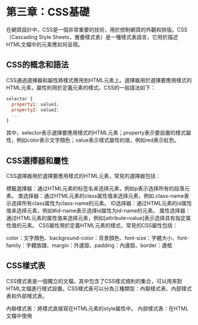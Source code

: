 # 第三章：CSS基礎
在網頁設計中，CSS是一個非常重要的技術，用於控制網頁的外觀和排版。CSS（Cascading Style Sheets，層疊樣式表）是一種樣式表語言，它用於描述HTML文檔中的元素應如何呈現。

## CSS的概念和語法
CSS通過選擇器和屬性將樣式應用到HTML元素上。選擇器用於選擇要應用樣式的HTML元素，屬性則用於定義元素的樣式。CSS的一般語法如下：
```js
selector {
  property1: value1;
  property2: value2;
  ...
}
```

其中，selector表示選擇要應用樣式的HTML元素；property表示要設置的樣式屬性，例如color表示文字顏色；value表示樣式屬性的值，例如red表示紅色。

## CSS選擇器和屬性
CSS選擇器用於選擇要應用樣式的HTML元素，常見的選擇器包括：

標籤選擇器：通过HTML元素的标签名来选择元素，例如p表示选择所有的段落元素。
类选择器：通过HTML元素的class属性值来选择元素，例如.class-name表示选择所有class属性为class-name的元素。
ID选择器：通过HTML元素的id属性值来选择元素，例如#id-name表示选择id属性为id-name的元素。
属性选择器：通过HTML元素的属性值来选择元素，例如[attribute=value]表示选择具有指定属性值的元素。
CSS屬性用於定義HTML元素的樣式，常見的CSS屬性包括：

color：文字顏色、background-color：背景顏色、font-size：字體大小、font-family：字體族譜、margin：外邊距、padding：內邊距、border：邊框

## CSS樣式表
CSS樣式表是一個獨立的文檔，其中包含了CSS樣式規則的集合，可以用來對HTML文檔進行樣式設置。CSS樣式表可以分為三種類型：內聯樣式表、內部樣式表和外部樣式表。

內聯樣式表：將樣式直接寫在HTML元素的style屬性中。
內部樣式表：在HTML文檔中使用<style>標籤定義樣式，將其放置在<head>標籤中。
外部樣式表：將樣式定義在一個獨立的CSS文件中，通常是以.css為文件擴展名，然後在HTML文檔中使用<link>標籤將其引入。
使用CSS樣式表可以對HTML元素進行各種樣式設置，包括文字樣式、字體樣式、背景樣式、邊框樣式等等。在CSS中，樣式規則由選擇器和一組屬性-值對組成。例如，以下是一個簡單的CSS樣式規則：
```js
h1 {
  color: red;
  font-size: 24px;
}
```

上述樣式規則中，h1是選擇器，表示樣式應用到所有的&lt;h1&gt;元素上；color和font-size是屬性，表示樣式規則應用到的屬性；red和24px是值，表示這些屬性的值。

CSS還支持繼承、層級和優先級等概念，這些概念可以用來進一步精煉樣式設置，使樣式更加靈活和可讀。

總的來說，CSS是一個非常強大的工具，可以讓開發者對網頁進行精細的樣式設置，從而使網頁更加美觀和易讀。學習和掌握CSS是網頁設計師的基本技能之一。